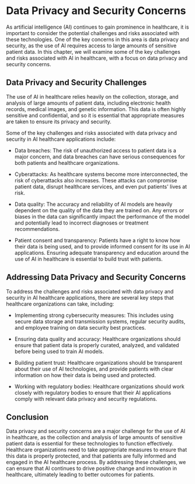 Data Privacy and Security Concerns
====================================================================================================

As artificial intelligence (AI) continues to gain prominence in healthcare, it is important to consider the potential challenges and risks associated with these technologies. One of the key concerns in this area is data privacy and security, as the use of AI requires access to large amounts of sensitive patient data. In this chapter, we will examine some of the key challenges and risks associated with AI in healthcare, with a focus on data privacy and security concerns.

Data Privacy and Security Challenges
------------------------------------

The use of AI in healthcare relies heavily on the collection, storage, and analysis of large amounts of patient data, including electronic health records, medical images, and genetic information. This data is often highly sensitive and confidential, and so it is essential that appropriate measures are taken to ensure its privacy and security.

Some of the key challenges and risks associated with data privacy and security in AI healthcare applications include:

* Data breaches: The risk of unauthorized access to patient data is a major concern, and data breaches can have serious consequences for both patients and healthcare organizations.

* Cyberattacks: As healthcare systems become more interconnected, the risk of cyberattacks also increases. These attacks can compromise patient data, disrupt healthcare services, and even put patients' lives at risk.

* Data quality: The accuracy and reliability of AI models are heavily dependent on the quality of the data they are trained on. Any errors or biases in the data can significantly impact the performance of the model and potentially lead to incorrect diagnoses or treatment recommendations.

* Patient consent and transparency: Patients have a right to know how their data is being used, and to provide informed consent for its use in AI applications. Ensuring adequate transparency and education around the use of AI in healthcare is essential to build trust with patients.

Addressing Data Privacy and Security Concerns
---------------------------------------------

To address the challenges and risks associated with data privacy and security in AI healthcare applications, there are several key steps that healthcare organizations can take, including:

* Implementing strong cybersecurity measures: This includes using secure data storage and transmission systems, regular security audits, and employee training on data security best practices.

* Ensuring data quality and accuracy: Healthcare organizations should ensure that patient data is properly curated, analyzed, and validated before being used to train AI models.

* Building patient trust: Healthcare organizations should be transparent about their use of AI technologies, and provide patients with clear information on how their data is being used and protected.

* Working with regulatory bodies: Healthcare organizations should work closely with regulatory bodies to ensure that their AI applications comply with relevant data privacy and security regulations.

Conclusion
----------

Data privacy and security concerns are a major challenge for the use of AI in healthcare, as the collection and analysis of large amounts of sensitive patient data is essential for these technologies to function effectively. Healthcare organizations need to take appropriate measures to ensure that this data is properly protected, and that patients are fully informed and engaged in the AI healthcare process. By addressing these challenges, we can ensure that AI continues to drive positive change and innovation in healthcare, ultimately leading to better outcomes for patients.
